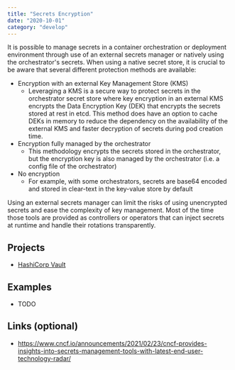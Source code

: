 ```yaml
---
title: "Secrets Encryption"
date: "2020-10-01"
category: "develop"
---
```


It is possible to manage secrets in a container orchestration or deployment environment through use of an external secrets manager or natively using the orchestrator's secrets. When using a native secret store, it is crucial to be aware that several different protection methods are available:

- Encryption with an external Key Management Store (KMS)
  - Leveraging a KMS is a secure way to protect secrets in the orchestrator secret store where key encryption in an external KMS encrypts the Data Encryption Key (DEK) that encrypts the secrets stored at rest in etcd. This method does have an option to cache DEKs in memory to reduce the dependency on the availability of the external KMS and faster decryption of secrets during pod creation time.
- Encryption fully managed by the orchestrator
  - This methodology encrypts the secrets stored in the orchestrator, but the encryption key is also managed by the orchestrator (i.e. a config file of the orchestrator)
- No encryption
  - For example, with some orchestrators, secrets are base64 encoded and stored in clear-text in the key-value store by default

Using an external secrets manager can limit the risks of using unencrypted secrets and ease the complexity of key management. Most of the time those tools are provided as controllers or operators that can inject secrets at runtime and handle their rotations transparently.

## Projects
- [HashiCorp Vault](https://github.com/hashicorp/vault)

<!---
## Commercial Projects (optional)
HashiCorp Vault Enterprise (www.hashicorp.com)
AWS KMS (https://aws.amazon.com/kms/)
Aqua Security Enterprise (www.aquasec.com)
-->

## Examples
- TODO

## Links (optional)
- https://www.cncf.io/announcements/2021/02/23/cncf-provides-insights-into-secrets-management-tools-with-latest-end-user-technology-radar/
